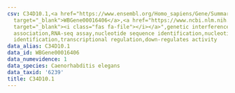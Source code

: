 ```yaml
---
csv: C34D10.1,<a href="https://www.ensembl.org/Homo_sapiens/Gene/Summary?db=core;g=WBGene00016406"
  target="_blank">WBGene00016406</a>,<a href="https://www.ncbi.nlm.nih.gov/pubmed/27496166"
  target="_blank"><i class="fas fa-file"></i></a>",genetic interference,functional
  association,RNA-seq assay,nucleotide sequence identification,nucleotide sequence
  identification,transcriptional regulation,down-regulates activity
data_alias: C34D10.1
data_id: WBGene00016406
data_numevidence: 1
data_species: Caenorhabditis elegans
data_taxid: '6239'
title: C34D10.1
---
```

